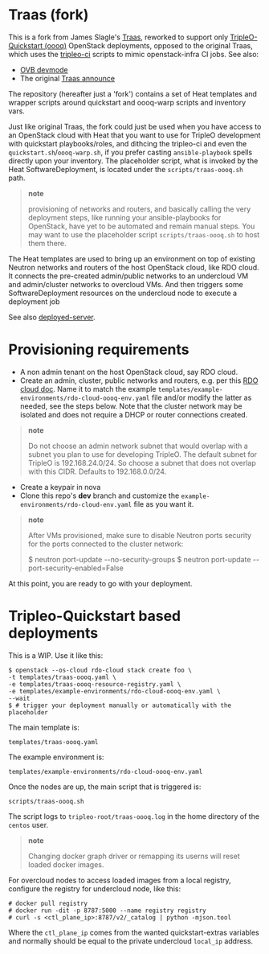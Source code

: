 Traas (fork)
============

This is a fork from James Slagle's [Traas](https://github.com/slagle/traas),
reworked to support only
[TripleO-Quickstart (oooq)](https://github.com/openstack/tripleo-quickstart)
OpenStack deployments, opposed to the original Traas, which uses the
[tripleo-ci](https://github.com/openstack-infra/tripleo-ci) scripts to mimic
openstack-infra CI jobs. See also:

* [OVB devmode](https://docs.openstack.org/tripleo-quickstart/latest/devmode-ovb.html)
* The original [Traas announce](http://lists.openstack.org/pipermail/openstack-dev/2017-February/112993.html)

The repository (hereafter just a 'fork') contains a set of Heat templates and
wrapper scripts around quickstart and oooq-warp scripts and inventory vars.

Just like original Traas, the fork could just be used when you have access to
an OpenStack cloud with Heat that you want to use for TripleO development with
quickstart playbooks/roles, and dithcing the tripleo-ci and even the
`quickstart.sh`/`oooq-warp.sh`, if you prefer casting `ansible-playbook` spells
directly upon your inventory. The placeholder script, what is invoked by
the Heat SoftwareDeployment, is located under the `scripts/traas-oooq.sh` path.

> **note**
>
> provisioning of networks and routers, and basically calling the very
> deployment steps, like running your ansible-playbooks for OpenStack, have yet
> to be automated and remain manual steps. You may want to use the placeholder
> script `scripts/traas-oooq.sh` to host them there.

The Heat templates are used to bring up an environment on top of existing
Neutron networks and routers of the host OpenStack cloud, like RDO cloud. It
connects the pre-created admin/public networks to an undercloud VM and
admin/cluster networks to overcloud VMs. And then triggers some
SoftwareDeployment resources on the undercloud node to execute a deployment job

See also
[deployed-server](https://docs.openstack.org/tripleo-docs/latest/install/advanced_deployment/deployed_server.html).

Provisioning requirements
=========================

* A non admin tenant on the host OpenStack cloud, say RDO cloud.
* Create an admin, cluster, public networks and routers, e.g. per this
  [RDO cloud doc](https://docs.google.com/document/d/1bFEayAH7Mqi7zn7fpdMS3Zc-plOOnqoGqh7cDNjLxB8/edit#heading=h.2wr6dc75ub5y).
  Name it to match the example `templates/example-environments/rdo-cloud-oooq-env.yaml`
  file and/or modify the latter as needed, see the steps below. Note that the
  cluster network may be isolated and does not require a DHCP or router connections
  created.

> **note**
>
> Do not choose an admin network subnet that would overlap with a subnet you plan
> to use for developing TripleO. The default subnet for TripleO is 192.168.24.0/24.
> So choose a subnet that does not overlap with this CIDR. Defaults to 192.168.0.0/24.

* Create a keypair in nova
* Clone this repo's **dev** branch and customize the
 `example-environments/rdo-cloud-env.yaml` file as you want it.

> **note**
>
> After VMs provisioned, make sure to disable Neutron ports
> security for the ports connected to the cluster network:
>
>    $ neutron port-update --no-security-groups <id>
>    $ neutron port-update <id> --port-security-enabled=False

At this point, you are ready to go with your deployment.

Tripleo-Quickstart based deployments
====================================

This is a WIP. Use it like this:

    $ openstack --os-cloud rdo-cloud stack create foo \
    -t templates/traas-oooq.yaml \
    -e templates/traas-oooq-resource-registry.yaml \
    -e templates/example-environments/rdo-cloud-oooq-env.yaml \
    --wait
    $ # trigger your deployment manually or automatically with the placeholder

The main template is:

    templates/traas-oooq.yaml

The example environment is:

    templates/example-environments/rdo-cloud-oooq-env.yaml

Once the nodes are up, the main script that is triggered is:

    scripts/traas-oooq.sh

The script logs to `tripleo-root/traas-oooq.log` in the home directory of the
`centos` user.

> **note**
>
> Changing docker graph driver or remapping its userns will reset
> loaded docker images.

For overcloud nodes to access loaded images from a local registry,
configure the registry for undercloud node, like this:

    # docker pull registry
    # docker run -dit -p 8787:5000 --name registry registry
    # curl -s <ctl_plane_ip>:8787/v2/_catalog | python -mjson.tool

Where the `ctl_plane_ip` comes from the wanted quickstart-extras
variables and normally should be equal to the private undercloud
`local_ip` address.
